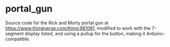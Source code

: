 # portal_gun
Source code for the Rick and Morty portal gun at https://www.thingiverse.com/thing:981091, modified to work with the 7-segment display listed, and using a pullup for the button, making it Arduino-compatible.

